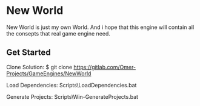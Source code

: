 # New World

New World is just my own World.
And i hope that this engine will contain all the consepts that real
game engine need.

## Get Started
Clone Solution:
$ git clone https://gitlab.com/Omer-Projects/GameEngines/NewWorld

Load Dependencies:
Scripts\LoadDependencies.bat

Generate Projects:
Scripts\Win-GenerateProjects.bat